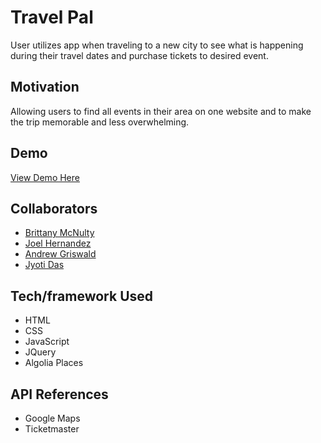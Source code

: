 # Travel Pal
User utilizes app when traveling to a new city to see what is happening during their travel dates and purchase tickets to desired event.

## Motivation
Allowing users to find all events in their area on one website and to make the trip memorable and less overwhelming.

## Demo

[View Demo Here](https://evening-peak-61602.herokuapp.com/)

## Collaborators
* [Brittany McNulty](https://github.com/bmm019)
* [Joel Hernandez](https://github.com/joel-a-hernandez)
* [Andrew Griswald](https://github.com/agriswold7?tab=repositories)
* [Jyoti Das](https://github.com/jyotigithub1)

## Tech/framework Used
* HTML
* CSS
* JavaScript
* JQuery
* Algolia Places

## API References
* Google Maps
* Ticketmaster



